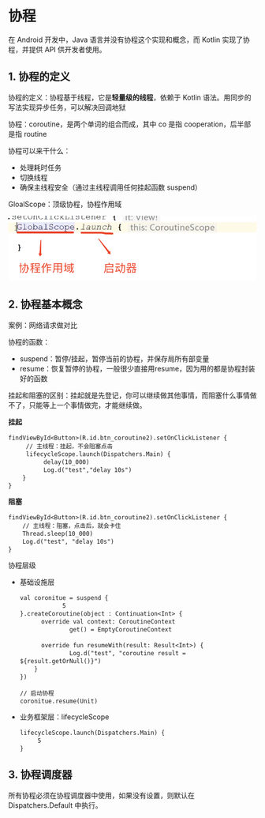 # 协程

在 Android 开发中，Java 语言并没有协程这个实现和概念，而 Kotlin 实现了协程，并提供 API 供开发者使用。



## 1. 协程的定义

协程的定义：协程基于线程，它是**轻量级的线程**，依赖于 Kotlin 语法。用同步的写法实现异步任务，可以解决回调地狱

协程：coroutine，是两个单词的组合而成，其中 co 是指 cooperation，后半部是指 routine



协程可以来干什么：

- 处理耗时任务
- 切换线程
- 确保主线程安全（通过主线程调用任何挂起函数 suspend）



GloalScope：顶级协程，协程作用域

![image-20230903085948705](images/image-20230903085948705.png)



## 2. 协程基本概念

案例：网络请求做对比



协程的函数：

- suspend：暂停/挂起，暂停当前的协程，并保存局所有部变量
- resume：恢复暂停的协程，一般很少直接用resume，因为用的都是协程封装好的函数



挂起和阻塞的区别：挂起就是先登记，你可以继续做其他事情，而阻塞什么事情做不了，只能等上一个事情做完，才能继续做。



**挂起**

```
findViewById<Button>(R.id.btn_coroutine2).setOnClickListener {
     // 主线程：挂起，不会阻塞点击
     lifecycleScope.launch(Dispatchers.Main) {
          delay(10_000)
          Log.d("test","delay 10s")
    }
}
```



**阻塞**

```
findViewById<Button>(R.id.btn_coroutine2).setOnClickListener {
	// 主线程：阻塞，点击后，就会卡住
	Thread.sleep(10_000)
	Log.d("test", "delay 10s")
}
```



协程层级

- 基础设施层 

  ```
  val coronitue = suspend {
              5
  }.createCoroutine(object : Continuation<Int> {
  		override val context: CoroutineContext
  				get() = EmptyCoroutineContext
  
  		override fun resumeWith(result: Result<Int>) {
  				Log.d("test", "coroutine result = ${result.getOrNull()}")
      }
  })
  
  // 启动协程
  coronitue.resume(Unit)
  ```

  

- 业务框架层：lifecycleScope

  ```
  lifecycleScope.launch(Dispatchers.Main) {
       5       
  }
  ```

  

## 3. 协程调度器

所有协程必须在协程调度器中使用，如果没有设置，则默认在 Dispatchers.Default 中执行。

